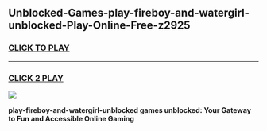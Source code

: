 
## Unblocked-Games-play-fireboy-and-watergirl-unblocked-Play-Online-Free-z2925
<h3>
<a href="https://premium76.site?title=play-fireboy-and-watergirl-unblocked&ref=26A">CLICK TO PLAY</a></h3>
<hr>

<h3>
<a href="https://premium76.site?title=play-fireboy-and-watergirl-unblocked&ref=26A">CLICK 2 PLAY</a>
  
</h3>

<a href="https://premium76.site?title=play-fireboy-and-watergirl-unblocked&ref=26A"><img src="https://clearcache.store/games.png"></a>


**play-fireboy-and-watergirl-unblocked games unblocked: Your Gateway to Fun and Accessible Online Gaming**
